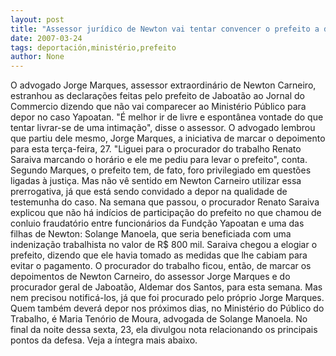 ```yaml
---
layout: post
title: "Assessor jurídico de Newton vai tentar convencer o prefeito a depor no Ministério Público"
date: 2007-03-24
tags: deportación,ministério,prefeito
author: None
---
```

O advogado Jorge Marques, assessor extraordinário de Newton Carneiro, estranhou as declarações feitas pelo prefeito de Jaboatão ao Jornal do Commercio dizendo que não vai comparecer ao Ministério Público para depor no caso Yapoatan.
\"É melhor ir de livre e espontânea vontade do que tentar livrar-se de uma intimação\", disse o assessor.
O advogado lembrou que partiu dele mesmo, Jorge Marques, a iniciativa de marcar o depoimento para esta terça-feira, 27.
\"Liguei para o procurador do trabalho Renato Saraiva marcando o horário e ele me pediu para levar o prefeito\", conta.
Segundo Marques, o prefeito tem, de fato, foro privilegiado em questões ligadas à justiça. Mas não vê sentido em Newton Carneiro utilizar essa prerrogativa, já que está sendo convidado a depor na qualidade de testemunha do caso.
Na semana que passou, o procurador Renato Saraiva explicou que não há indícios de participação do prefeito no que chamou de conluio fraudatório entre funcionários da Fundção Yapoatan e uma das filhas de Newton: Solange Manoela, que seria beneficiada com uma indenização trabalhista no valor de R$ 800 mil.
Saraiva chegou a elogiar o prefeito, dizendo que ele havia tomado as medidas que lhe cabiam para evitar o pagamento.
O procurador do trabalho ficou, então, de marcar os depoimentos de Newton Carneiro, do assessor Jorge Marques e do procurador geral de Jaboatão, Aldemar dos Santos, para esta semana.
Mas nem precisou notificá-los, já que foi procurado pelo próprio Jorge Marques.
Quem também deverá depor nos próximos dias, no Ministério do Público do Trabalho, é&nbsp;Maria Tenório de Moura, advogada de Solange Manoela.
No final da noite dessa sexta, 23, ela divulgou nota relacionando os principais pontos da defesa.
Veja a íntegra mais abaixo.&nbsp; 